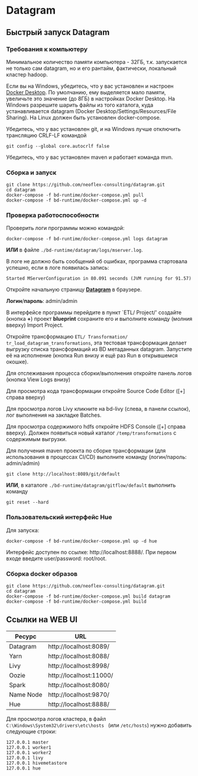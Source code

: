 # Datagram

## Быстрый запуск Datagram
### Требования к компьютеру
Минимальное количество памяти компьютера - 32ГБ, 
т.к. запускается не только сам datagram, но и его рантайм,
фактически, локальный кластер hadoop.

Если вы на Windows, убедитесь, что у вас установлен и настроен [Docker Desktop](https://www.docker.com/products/docker-desktop).
По умолчанию, ему выделяется мало памяти, увеличьте это значение (до 8ГБ) в настройках Docker Desktop.
На Windows разрешите шарить файлы из того каталога, куда устанавливается datagram (Docker Desktop/Settings/Resources/File Sharing).
На Linux должен быть установлен docker-compose.

Убедитесь, что у вас установлен git, и на Windows лучше отключить трансляцию CRLF-LF командой
```
git config --global core.autocrlf false
```
Убедитесь, что у вас установлен maven и работает команда mvn.
### Сборка и запуск
```
git clone https://github.com/neoflex-consulting/datagram.git
cd datagram
docker-compose -f bd-runtime/docker-compose.yml pull
docker-compose -f bd-runtime/docker-compose.yml up -d
```

### Проверка работоспособности
Проверить логи программы можно командой:
```
docker-compose -f bd-runtime/docker-compose.yml logs datagram
```
__ИЛИ__ в файле `./bd-runtime/datagram/logs/mserver.log`.

В логе не должно быть сообщений об ошибках, программа стартовала успешно,
если в логе появилась запись:
```
Started MServerConfiguration in 80.091 seconds (JVM running for 91.57)
```

Откройте начальную страницу [__Datagram__](http://localhost:8089/) в браузере.

__Логин__/__пароль__: admin/admin

В интерфейсе программы перейдите в пункт `ETL/ Project/' создайте (кнопка __+__) проект __blueprint__
сохраните его и выполните команду (молния вверху) Import Project.

Откройте трансформацию  `ETL/ Transformation/ tr_load_datagram_transformations`,
эта тестовая трансформация делает выгрузку списка трансформаций из BD метаданных datagram.
Запустите её на исполнение (кнопка Run внизу и ещё раз Run в открывшемся окошке).

Для отслеживания процесса сборки/выполнения откройте панель логов (кнопка View Logs внизу)

Для просмотра кода трансформации откройте Source Code Editor ([+] справа вверху)

Для просмотра логов Livy кликните на bd-livy (слева, в панели ссылок), лог выполнения на закладке Batches.

Для просмотра содержимого hdfs откройте HDFS Console ([+] справа вверху). 
Должен появиться новый каталог `/temp/transformations` с содержимым выгрузки.

Для получения maven проекта по сборке трансформации (для использования в процессах CI/CD)
выполните команду (логин/пароль: admin/admin)
```
git clone http://localhost:8089/git/default
```
__ИЛИ__, в каталоге `./bd-runtime/datagram/gitflow/default` выполнить команду
```
git reset --hard
```
### Пользовательский интерфейс Hue
Для запуска:
```
docker-compose -f bd-runtime/docker-compose.yml up -d hue
```
Интерфейс доступен по ссылке: http://localhost:8888/.
При первом входе введите user/password: root/root.

### Сборка docker образов
```
git clone https://github.com/neoflex-consulting/datagram.git
cd datagram
docker-compose -f bd-runtime/docker-compose.yml build datagram
docker-compose -f bd-runtime/docker-compose.yml build
```



## Ссылки на WEB UI
Ресурс|URL
------|---
Datagram|http://localhost:8089/
Yarn|http://localhost:8088/
Livy|http://localhost:8998/
Oozie|http://localhost:11000/
Spark|http://localhost:8080/
Name Node|http://localhost:9870/
Hue|http://localhost:8888/


Для просмотра логов кластера, в файл `C:\Windows\System32\drivers\etc\hosts ` (или `/etc/hosts`) нужно добавить следующие строки:
```
127.0.0.1 master
127.0.0.1 worker1
127.0.0.1 worker2
127.0.0.1 livy
127.0.0.1 hivemetastore
127.0.0.1 hue
```

